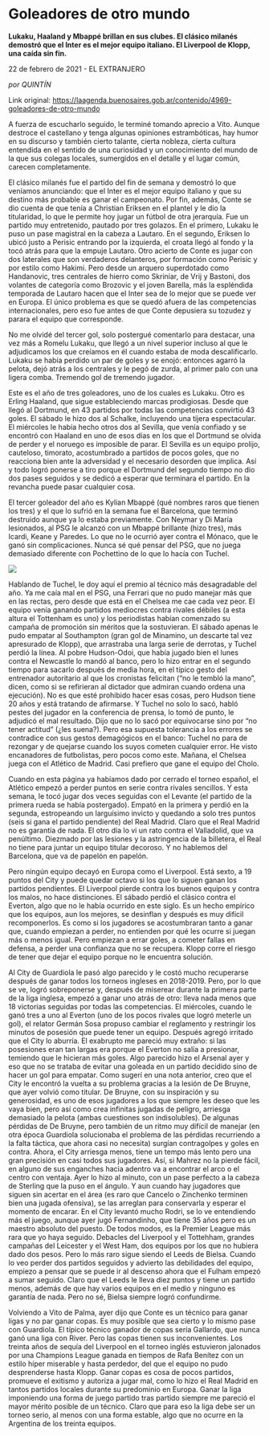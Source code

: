 # Goleadores de otro mundo

**Lukaku, Haaland y Mbappé brillan en sus clubes. El clásico milanés demostró que el Inter es el mejor equipo italiano. El Liverpool de Klopp, una caída sin fin.**

22 de febrero de 2021 - EL EXTRANJERO

_por QUINTÍN_

Link original: https://laagenda.buenosaires.gob.ar/contenido/4969-goleadores-de-otro-mundo



A fuerza de escucharlo seguido, le terminé tomando aprecio a Vito. Aunque destroce el castellano y tenga algunas opiniones estrambóticas, hay humor en su discurso y también cierto talante, cierta nobleza, cierta cultura entendida en el sentido de una curiosidad y un conocimiento del mundo de la que sus colegas locales, sumergidos en el detalle y el lugar común, carecen completamente.




El clásico milanés fue el partido del fin de semana y demostró lo que veníamos anunciando: que el Inter es el mejor equipo italiano y que su destino más probable es ganar el campeonato. Por fin, además, Conte se dio cuenta de que tenía a Christian Eriksen en el plantel y le dio la titularidad, lo que le permite hoy jugar un fútbol de otra jerarquía. Fue un partido muy entretenido, pautado por tres golazos. En el primero, Lukaku le puso un pase magistral en la cabeza a Lautaro. En el segundo, Eriksen lo ubicó justo a Perisic entrando por la izquierda, el croata llegó al fondo y la tocó atrás para que la empuje Lautaro. Otro acierto de Conte es jugar con dos laterales que son verdaderos delanteros, por formación como Perisic y por estilo como Hakimi. Pero desde un arquero superdotado como Handanovic, tres centrales de hierro como Skriniar, de Vrij y Bastoni, dos volantes de categoría como Brozovic y el joven Barella, más la espléndida temporada de Lautaro hacen que el Inter sea de lo mejor que se puede ver en Europa. El único problema es que se quedó afuera de las competencias internacionales, pero eso fue antes de que Conte depusiera su tozudez y parara el equipo que corresponde.




No me olvidé del tercer gol, solo postergué comentarlo para destacar, una vez más a Romelu Lukaku, que llegó a un nivel superior incluso al que le adjudicamos los que creíamos en él cuando estaba de moda descalificarlo. Lukaku se había perdido un par de goles y se enojó: entonces agarró la pelota, dejó atrás a los centrales y le pegó de zurda, al primer palo con una ligera comba. Tremendo gol de tremendo jugador.




Este es el año de tres goleadores, uno de los cuales es Lukaku. Otro es Erling Haaland, que sigue estableciendo marcas prodigiosas. Desde que llegó al Dortmund, en 43 partidos por todas las competencias convirtió 43 goles. El sábado le hizo dos al Schalke, incluyendo una tijera espectacular. El miércoles le había hecho otros dos al Sevilla, que venía confiado y se encontró con Haaland en uno de esos días en los que el Dortmund se olvida de perder y el noruego es imposible de parar. El Sevilla es un equipo prolijo, cauteloso, timorato, acostumbrado a partidos de pocos goles, que no reacciona bien ante la adversidad y el necesario desorden que implica. Así y todo logró ponerse a tiro porque el Dortmund del segundo tiempo no dio dos pases seguidos y se dedicó a esperar que terminara el partido. En la revancha puede pasar cualquier cosa.




El tercer goleador del año es Kylian Mbappé (qué nombres raros que tienen los tres) y el que lo sufrió en la semana fue el Barcelona, que terminó destruido aunque ya lo estaba previamente. Con Neymar y Di María lesionados, al PSG le alcanzó con un Mbappé brillante (hizo tres), más Icardi, Keane y Paredes. Lo que no le ocurrió ayer contra el Mónaco, que le ganó sin complicaciones. Nunca sé qué pensar del PSG, que no juega demasiado diferente con Pochettino de lo que lo hacía con Tuchel.




[![](https://img.youtube.com/vi/aHzKJOC19SU/0.jpg)](https://www.youtube.com/watch?v=aHzKJOC19SU)




Hablando de Tuchel, le doy aquí el premio al técnico más desagradable del año. Ya me caía mal en el PSG, una Ferrari que no pudo manejar más que en las rectas, pero desde que está en el Chelsea me cae cada vez peor. El equipo venía ganando partidos mediocres contra rivales débiles (a esta altura el Tottenham es uno) y los periodistas habían comenzado su campaña de promoción sin méritos que la sostuvieran. El sábado apenas le pudo empatar al Southampton (gran gol de Minamino, un descarte tal vez apresurado de Klopp), que arrastraba una larga serie de derrotas, y Tuchel perdió la línea. Al pobre Hudson-Odoi, que había jugado bien el lunes contra el Newcastle lo mandó al banco, pero lo hizo entrar en el segundo tiempo para sacarlo después de media hora, en el típico gesto del entrenador autoritario al que los cronistas felicitan (“no le tembló la mano”, dicen, como si se refirieran al dictador que admiran cuando ordena una ejecución). No es que esté prohibido hacer esas cosas, pero Hudson tiene 20 años y está tratando de afirmarse. Y Tuchel no solo lo sacó, habló pestes del jugador en la conferencia de prensa, lo tomó de punto, le adjudicó el mal resultado. Dijo que no lo sacó por equivocarse sino por “no tener actitud” (¿les suena?). Pero esa supuesta tolerancia a los errores se contradice con sus gestos demagógicos en el banco: Tuchel no para de rezongar y de quejarse cuando los suyos cometen cualquier error. He visto encanadores de futbolistas, pero pocos como este. Mañana, el Chelsea juega con el Atlético de Madrid. Casi prefiero que gane el equipo del Cholo.




Cuando en esta página ya habíamos dado por cerrado el torneo español, el Atlético empezó a perder puntos en serie contra rivales sencillos. Y esta semana, le tocó jugar dos veces seguidas con el Levante (el partido de la primera rueda se había postergado). Empató en la primera y perdió en la segunda, estropeando un larguísimo invicto y quedando a solo tres puntos (seis si gana el partido pendiente) del Real Madrid. Claro que el Real Madrid no es garantía de nada. El otro día lo vi un rato contra el Valladolid, que va penúltimo. Diezmado por las lesiones y la astringencia de la billetera, el Real no tiene para juntar un equipo titular decoroso. Y no hablemos del Barcelona, que va de papelón en papelón.




Pero ningún equipo decayó en Europa como el Liverpool. Está sexto, a 19 puntos del City y puede quedar octavo si los que lo siguen ganan los partidos pendientes. El Liverpool pierde contra los buenos equipos y contra los malos, no hace distinciones. El sábado perdió el clásico contra el Everton, algo que no le había ocurrido en este siglo. Es un hecho empírico que los equipos, aun los mejores, se desinflan y después es muy difícil recomponerlos. Es como si los jugadores se acostumbraran tanto a ganar que, cuando empiezan a perder, no entienden por qué les ocurre si juegan más o menos igual. Pero empiezan a errar goles, a cometer fallas en defensa, a perder una confianza que no se recupera. Klopp corre el riesgo de tener que dejar el equipo porque no le encuentra solución.




Al City de Guardiola le pasó algo parecido y le costó mucho recuperarse después de ganar todos los torneos ingleses en 2018-2019. Pero, por lo que se ve, logró sobreponerse y, después de miserear durante la primera parte de la liga inglesa, empezó a ganar uno atrás de otro: lleva nada menos que 18 victorias seguidas por todas las competencias. El miércoles, cuando le ganó tres a uno al Everton (uno de los pocos rivales que logró meterle un gol), el relator Germán Sosa propuso cambiar el reglamento y restringir los minutos de posesión que puede tener un equipo. Después agregó irritado que el City lo aburría. El exabrupto me pareció muy extraño: si las posesiones eran tan largas era porque el Everton no salía a presionar, temiendo que le hicieran más goles. Algo parecido hizo el Arsenal ayer y eso que no se trataba de evitar una goleada en un partido decidido sino de hacer un gol para empatar. Como sugerí en una nota anterior, creo que el City le encontró la vuelta a su problema gracias a la lesión de De Bruyne, que ayer volvió como titular. De Bruyne, con su inspiración y su generosidad, es uno de esos jugadores a los que siempre les deseo que les vaya bien, pero así como crea infinitas jugadas de peligro, arriesga demasiado la pelota (ambas cuestiones son indisolubles). De algunas pérdidas de De Bruyne, pero también de un ritmo muy difícil de manejar (en otra época Guardiola solucionaba el problema de las pérdidas recurriendo a la falta táctica, que ahora casi no necesita) surgían contragolpes y goles en contra. Ahora, el City arriesga menos, tiene un tempo más lento pero una gran precisión en casi todos sus jugadores. Así, si Mahrez no la pierde fácil, en alguno de sus enganches hacia adentro va a encontrar el arco o el centro con ventaja. Ayer lo hizo al minuto, con un pase perfecto a la cabeza de Sterling que la puso en el ángulo. Y aun cuando hay jugadores que siguen sin acertar en el área (es raro que Cancelo o Zinchenko terminen bien una jugada ofensiva), se las arreglan para conservarla y esperar el momento de encarar. En el City levantó mucho Rodri, se lo ve entendiendo más el juego, aunque ayer jugó Fernandinho, que tiene 35 años pero es un maestro absoluto del puesto. De todos modos, es la Premier League más rara que yo haya seguido. Debacles del Liverpool y el Tottehham, grandes campañas del Leicester y el West Ham, dos equipos por los que no hubiera dado dos pesos. Pero lo más raro sigue siendo el Leeds de Bielsa. Cuando lo veo perder dos partidos seguidos y advierto las debilidades del equipo, empiezo a pensar que se puede ir al descenso ahora que el Fulham empezó a sumar seguido. Claro que el Leeds le lleva diez puntos y tiene un partido menos, además de que hay varios equipos en el medio y ninguno es garantía de nada. Pero no sé, Bielsa siempre logró confundirme.




Volviendo a Vito de Palma, ayer dijo que Conte es un técnico para ganar ligas y no par ganar copas. Es muy posible que sea cierto y lo mismo pase con Guardiola. El típico técnico ganador de copas sería Gallardo, que nunca ganó una liga con River. Pero las copas tienen sus inconvenientes. Los treinta años de sequía del Liverpool en el torneo inglés estuvieron jalonados por una Champions League ganada en tiempos de Rafa Benítez con un estilo híper miserable y hasta perdedor, del que el equipo no pudo desprenderse hasta Klopp. Ganar copas es cosa de pocos partidos, promueve el exitismo y autoriza a jugar mal, como lo hizo el Real Madrid en tantos partidos locales durante su predominio en Europa. Ganar la liga imponiendo una forma de juego partido tras partido siempre me pareció el mayor mérito posible de un técnico. Claro que para eso la liga debe ser un torneo serio, al menos con una forma estable, algo que no ocurre en la Argentina de los treinta equipos.



